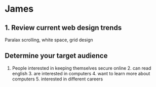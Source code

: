 # James
## 1. Review current web design trends
Paralax scrolling, white space, grid design
## Determine your target audience
1. People interested in keeping themselves secure online 2. can read english 3. are interested in computers 4. want to learn more about computers 5. interested in different careers
